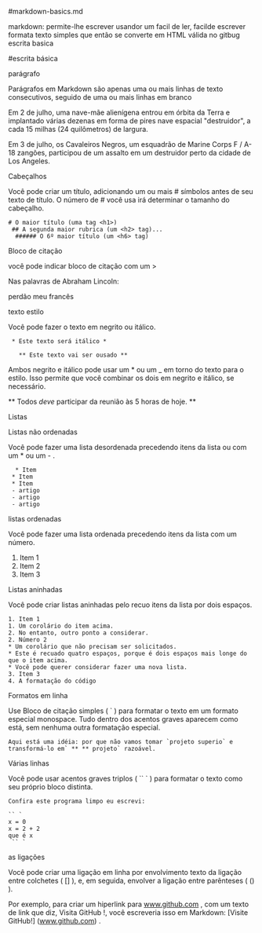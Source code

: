 #markdown-basics.md

markdown: permite-lhe escrever usandor um facil de ler, facilde escrever formata texto simples que então se converte em HTML válida no gitbug escrita basica 

#escrita básica

parágrafo

Parágrafos em Markdown são apenas uma ou mais linhas de texto consecutivos, seguido de uma ou mais linhas em branco

Em 2 de julho, uma nave-mãe alienígena entrou em órbita da Terra e implantado várias dezenas em forma de pires nave espacial "destruidor", a cada 15 milhas (24 quilômetros) de largura.

Em 3 de julho, os Cavaleiros Negros, um esquadrão de Marine Corps F / A-18 zangões, participou de um assalto em um destruidor perto da cidade de Los Angeles.

Cabeçalhos

Você pode criar um título, adicionando um ou mais # símbolos antes de seu texto de título. O número de # você usa irá determinar o tamanho do cabeçalho.

    # O maior título (uma tag <h1>)
     ## A segunda maior rubrica (um <h2> tag)... 
      ###### O 6º maior título (um <h6> tag)

Bloco de citação

você pode indicar bloco de citação com um >

Nas palavras de Abraham Lincoln:

perdão meu francês

texto estilo

Você pode fazer o texto em negrito ou itálico.


     * Este texto será itálico *
   
       ** Este texto vai ser ousado **

Ambos negrito e itálico pode usar um * ou um _ em torno do texto para o estilo. Isso permite que você combinar os dois em negrito e itálico, se necessário.

** Todos _deve_ participar da reunião às 5 horas de hoje. **

Listas

 
 Listas não ordenadas


Você pode fazer uma lista desordenada precedendo itens da lista ou com um * ou um - .
   
    
      * Item
     * Item
     * Item
     - artigo
     - artigo
     - artigo
  
listas ordenadas

Você pode fazer uma lista ordenada precedendo itens da lista com um número.

1. Item 1
2. Item 2
3. Item 3

Listas aninhadas

Você pode criar listas aninhadas pelo recuo itens da lista por dois espaços.

    1. Item 1 
    1. Um corolário do item acima. 
    2. No entanto, outro ponto a considerar. 
    2. Número 2 
    * Um corolário que não precisam ser solicitados. 
    * Este é recuado quatro espaços, porque é dois espaços mais longe do que o item acima. 
    * Você pode querer considerar fazer uma nova lista. 
    3. Item 3
    4. A formatação do código

Formatos em linha

Use Bloco de citação simples ( ` ) para formatar o texto em um formato especial monospace. Tudo dentro dos acentos graves aparecem como está, sem nenhuma outra formatação especial.

    Aqui está uma idéia: por que não vamos tomar `projeto superio` e transformá-lo em` ** ** projeto` razoável.

Várias linhas

Você pode usar acentos graves triplos ( `` ` ) para formatar o texto como seu próprio bloco distinta.

    Confira este programa limpo eu escrevi:

    `` ` 
    x = 0 
    x = 2 + 2 
    que é x 
     `` `

as ligações

Você pode criar uma ligação em linha por envolvimento texto da ligação entre colchetes ( [] ), e, em seguida, envolver a ligação entre parênteses ( () ).

Por exemplo, para criar um hiperlink para www.github.com , com um texto de link que diz, Visita GitHub !, você escreveria isso em Markdown: [Visite GitHub!] (www.github.com) .
